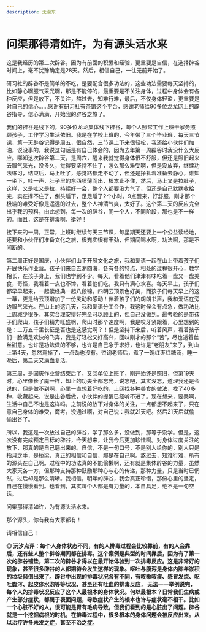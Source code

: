 ```yaml
---
description: 无渝东
---
```


# 问渠那得清如许，为有源头活水来

这是我经历的第二次辟谷。因为有前面的积累和经验，更重要是自信，在选择辟谷时间上，毫不犹豫确定是28天。然后，相信自己，一往无前开始了。

研习社的辟谷不是简单的不吃，是要配合很多功法的，这些功法需要每天坚持的，比如静心啊服气采光啊，那是不能停的，最重要是不关注身体，过程中身体会有各种反应，但是放下，不关注，熬过去，知难行难，最后，不仅身体轻盈，更重要是对自己的信心......感谢有研习社有茶馆这个平台，感谢老师给90多位龙龙网上的辟谷指导，信心满满，开始我的辟谷之旅了。

我们的辟谷是线下的，90多位龙龙集体线下辟谷，每个人照常工作上班干家务照顾孩子，工作学习生活依旧。我是在学校上班的，今年带了三个毕业班，每天三节课，第一天辟谷记得是周五，很自然，三节课上下来很轻松，我还给小伙伴们加油，说没事的，我说这句话是有自己体会的，因为去年第一周辟谷时我没什么大反应。哪知这次辟谷第二天，是周六，醒来我就觉得身体很不舒服，但还是照旧起来去服气采光，没多久，觉得要坚持不住了，怎么那么难受啊，但是没放弃，继续功法练习，结束后，马上吐了，感觉路都走不动了，但还是挣扎着准备去静心，谁知一坐下，哇一声，肚子里的东西喷薄而出，根本止不住，然后，马上又是拉肚子，这样，又是吐又是拉，持续好一会，整个人都要没力气了，但还是自己默默收拾完，实在撑不住了，倒头睡下，足足睡了2个小时。9点醒来，好舒服，刚才那个极端的难受好像是遥远的过去，整个人神清气爽，太好了。这个第二天的反应完全出乎我的预料，由此想到，每一次的辟谷，同一个人，不同阶段，那也是不一样的。而且，这是在排毒啊，挺好！

接下来的一周，正常，上班时继续每天三节课，每星期天还要上一个公益读经地，还要和小伙伴们准备文化之旅，很充实很有干劲，但期间喝水啊，功法啊，那是不间断的。

第二周正好是国庆，小伙伴们山下开展文化之旅，我和爱语一起在山上带着孩子们开展快乐作业营。孩子们来自五湖四海，各有各的特点，相处的过程很开心，教学相长，在孩子身上，我们也学到不少。每天，看着他们津津有味吃着一盘又一盘美食，奇怪，我看着一点也不馋，看着他们吃，我只有满心欢喜。每天早上，孩子们都早早起来，一起读经典一起八段锦。四明云顶景色好美，而孩子们每天早上的这一幕，更是给云顶增加了一份灵动和感动！伴着孩子们的朗朗书声，我和爱语在旁边服气采光。在山上的这几天，我和爱语分工合作，我这时候会有点急，做功法比上周减少很多，其实合理安排好完全可以顾上的，但自己没做到。最考验的是带孩子们爬山，孩子们精力旺盛啊，爬山时那个速度啊，我是咬牙紧跟着，心里想到的是：二万五千里长征是否也是这感觉啊？！但是坚持下来后，听着风声，看着孩子们一脸满足欢快的飞奔，我是好轻松又好高兴，回味刚才的那个“苦”，尽也透着丝丝甜意。也许是功法做的不够，也许是自己急于求好，也许是“老朋友”来了，到山上第4天，忽然焉掉了，一点劲也没有。咨询老师后，煮了一碗红枣红糖汤，睡一晚后，第二天又满血复活。

第三周，是国庆作业营结束后了，又回单位上班了，刚开始还是照旧，但第19天时，心里像长了魔一样，知止的功夫全都忘光，说忘吧，其实没忘，道理我还是会说的，但是做不到啊，心里一直想着好吃的，上网找各种美食的做法，找了40多种，收藏起来，说是出谷后做，小伙伴的提醒已经听不进了。现在想来，要哭啊，生活中自己不也是这样吗。之前说的放下对身体的关注，一点都想不起来了，只在意自己身体的难受，魔考，没通过啊，对自己说：我就21天吧。然后21天后就偷偷出谷了。

所以，我这是一次放过自己的辟谷，学了那么多，没做到，那等于没学。但是，这次没有完成预定目标的辟谷，今天想来，让我今后更加珍惜啊。对身体过度关注的放下，那真的是自己磨出来的。自信，不是一句口号，不是别人给你的，别人只是指月之手，是桥梁，真正的相信和自信，那是在自己啊。熬过去，知难行难，所有的源头在自己啊。过程中的功法真的不能偷懒啊，还有就是集体辟谷的力量，虽然大家天各一方，但那种支持那种鼓励那种心与心的传递，那种力量，只是当时已惘然，过后却是那么清晰。我相信，明年的辟谷，我会真正珍惜，那份心里的坚定，自己在慢慢看到。也看到，其实每个人都是有力量的，本自具足，绝不是一句空话。

问渠那得清如许，为有源头活水来。

那个源头，你有我有大家都有！

请相信自己！

**◎ 沅汐点评：每个人身体状态不同，有的人排毒过程会比较靠前，有的人会靠后，还有些人整个辟谷期间都在排毒。这个案例是典型的时间靠后，因为有了第一次的辟谷铺垫，第二次的辟谷才得以在最开始体验到一次排毒反应。这是非常好的现象，甚至很多辟谷的人都期待会发生这样的现象。呕吐与腹泻是身体内陈年淤积的垃圾倾倒出来了。辟谷中出现的排毒状况各有不同，有咳嗽咳痰、感冒发烧、呕吐腹泻、起皮疹水泡等等状况，甚至还有吐血的排毒反应， 无法一一举例说完，每个人的排毒状况反应了这个人最根本的身体状况。何以最根本？日常我们生病或产生部分症状，都属于表面问题，导致症状产生的根本也许与症状毫不相干。比如一个心脏不好的人，很可能是胃有毛病导致，但我们看到的是心脏出了问题。辟谷就是一个挖掘病根的时机，在排毒过程中，很多根本的身体问题会被反应出来。从以治疗许多未发之症，甚至不治之症。**

